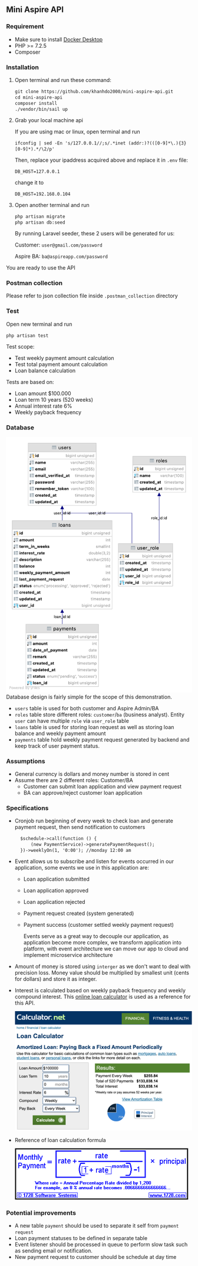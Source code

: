 ## Mini Aspire API

### Requirement

- Make sure to install [Docker Desktop](https://www.docker.com/products/docker-desktop)
- PHP >= 7.2.5
- Composer

### Installation

1. Open terminal and run these command:
    ```
    git clone https://github.com/khanhdo2000/mini-aspire-api.git
    cd mini-aspire-api
    composer install
    ./vendor/bin/sail up
    ```
2. Grab your local machine api

   If you are using mac or linux, open terminal and run
    ```
    ifconfig | sed -En 's/127.0.0.1//;s/.*inet (addr:)?(([0-9]*\.){3}[0-9]*).*/\2/p'
    ```
   Then, replace your ipaddress acquired above and replace it in `.env` file:
    ```
    DB_HOST=127.0.0.1
    ```
   change it to
    ```
    DB_HOST=192.168.0.104
    ```
3. Open another terminal and run
    ```
    php artisan migrate
    php artisan db:seed
    ```

   By running Laravel seeder, these 2 users will be generated for us:

   Customer: ``user@gmail.com/password``

   Aspire BA: ``ba@aspireapp.com/password``

You are ready to use the API

### Postman collection

Please refer to json collection file inside ``.postman_collection`` directory

### Test

Open new terminal and run

```
php artisan test
```

Test scope:

- Test weekly payment amount calculation
- Test total payment amount calculation
- Loan balance calculation

Tests are based on:

- Loan amount $100.000
- Loan term 10 years (520 weeks)
- Annual interest rate 6%
- Weekly payback frequency

### Database

![database diagram](.doc-images/database-diagram.png)
Database design is fairly simple for the scope of this demonstration.

- ``users`` table is used for both customer and Aspire Admin/BA
- ``roles`` table store different roles: ``customer``/``ba`` (business analyst). Entity ``user`` can have
  multiple ``role`` via ``user_role`` table
- ``loans`` table is used for storing loan request as well as storing loan balance and weekly payment amount
- ``payments`` table hold weekly payment request generated by backend and keep track of user payment status.

### Assumptions

- General currency is dollars and money number is stored in cent
- Assume there are 2 different roles: Customer/BA
    - Customer can submit loan application and view payment request
    - BA can approve/reject customer loan application

### Specifications

- Cronjob run beginning of every week to check loan and generate payment request, then send notification to customers
  ```
    $schedule->call(function () {
        (new PaymentService)->generatePaymentRequest();
    })->weeklyOn(1, '0:00'); //monday 12:00 am
  ```
- Event allows us to subscribe and listen for events occurred in our application, some events we use in this application
  are:
    - Loan application submitted
    - Loan application approved
    - Loan application rejected
    - Payment request created (system generated)
    - Payment success (customer settled weekly payment request)

      Events serve as a great way to decouple our application, as application become more complex, we transform
      application into platform, with event architecture we can move our app to cloud and implement microservice
      architecture

- Amount of money is stored using ``interger`` as we don't want to deal with precision loss. Money value should be
  multiplied by smallest unit (cents for dollars) and store it as integer.

- Interest is calculated based on weekly payback frequency and weekly compound interest.
  This [online loan calculator](https://www.calculator.net/loan-calculator.html?cloanamount=100000&cloanterm=10&cloantermmonth=0&cinterestrate=6&ccompound=weekly&cpayback=weekly&x=95&y=11#amortized-result)
  is used as a reference for this API.

  ![online calculator](.doc-images/online-loan-calculator.png)

- Reference of loan calculation formula

  ![fomular](.doc-images/loan-formula.png)

### Potential improvements

- A new table ``payment`` should be used to separate it self from ``payment request``
- Loan payment statuses to be defined in separate table
- Event listener should be processed in queue to perform slow task such as sending email or notification.
- New payment request to customer should be schedule at day time
